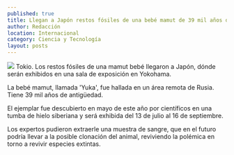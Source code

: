 ```yaml
---
published: true
title: Llegan a Japón restos fósiles de una bebé mamut de 39 mil años de antigüedad
author: Redacción
location: Internacional
category: Ciencia y Tecnología
layout: posts
---
```


![](http://i.imgur.com/hau7Fhhm.jpg)
Tokio. Los restos fósiles de una mamut bebé llegaron a Japón, dónde serán exhibidos en una sala de exposición en Yokohama.

La bebé mamut, llamada 'Yuka', fue hallada en un área remota de Rusia. Tiene 39 mil años de antigüedad.

El ejemplar fue descubierto en mayo de este año por científicos en una tumba de hielo siberiana y será exhibida del 13 de julio al 16 de septiembre.

Los expertos pudieron extraerle una muestra de sangre, que en el futuro podría llevar a la posible clonación del animal, reviviendo la polémica en torno a revivir especies extintas.

